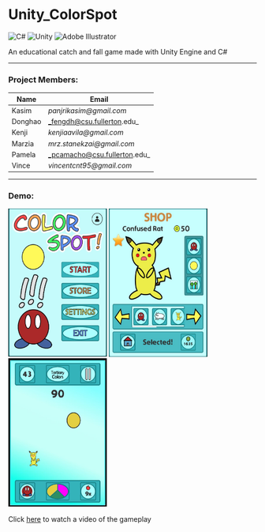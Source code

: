 # Unity_ColorSpot

<img alt="C#" src="https://img.shields.io/badge/-C%23-239120?style=plastic&logo=c-sharp&logoColor=white" /> <img alt="Unity" src="https://img.shields.io/badge/Unity-2018.3.11f1-000000?style=plastic&logo=unity&logoColor=white" /> <img alt="Adobe Illustrator" src="https://img.shields.io/badge/-Illustrator-ff9a00?style=plastic&logo=adobe-illustrator&logoColor=white" /> 

An educational catch and fall game made with Unity Engine and C#

---

### Project Members:

Name | Email
--- | ---
Kasim | _panjrikasim@gmail.com_ 
Donghao | _fengdh@csu.fullerton.edu_
Kenji | _kenjiaavila@gmail.com_
Marzia | _mrz.stanekzai@gmail.com_
Pamela | _pcamacho@csu.fullerton.edu_
Vince | _vincentcnt95@gmail.com_

--- 

### Demo:

<img alt="ColorSpot Menu" height="300" width="200" src="https://raw.githubusercontent.com/kasim95/Unity_ColorSpot/master/Demo/colorspot-1.jpg" /> <img alt="ColorSpot Shop" height="300" width="200" src="https://raw.githubusercontent.com/kasim95/Unity_ColorSpot/master/Demo/colorspot-2.jpg" /> <img alt="ColorSpot Gameplay" height="300" width="200" src="https://raw.githubusercontent.com/kasim95/Unity_ColorSpot/master/Demo/colorspot-3.jpg" />

Click [here](https://youtu.be/CNAdpm5gDwc) to watch a video of the gameplay
